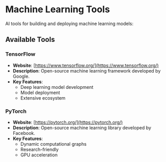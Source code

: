 # Machine Learning Tools

AI tools for building and deploying machine learning models:

## Available Tools

### TensorFlow
- **Website**: [https://www.tensorflow.org/](https://www.tensorflow.org/)
- **Description**: Open-source machine learning framework developed by Google.
- **Key Features**:
  - Deep learning model development
  - Model deployment
  - Extensive ecosystem

### PyTorch
- **Website**: [https://pytorch.org/](https://pytorch.org/)
- **Description**: Open-source machine learning library developed by Facebook.
- **Key Features**:
  - Dynamic computational graphs
  - Research-friendly
  - GPU acceleration
